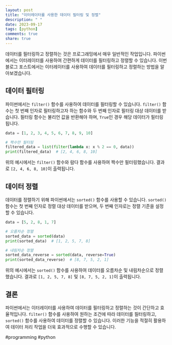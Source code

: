 ```yaml
---
layout: post
title: "이터레이터를 사용한 데이터 필터링 및 정렬"
description: " "
date: 2023-09-17
tags: [python]
comments: true
share: true
---
```


데이터를 필터링하고 정렬하는 것은 프로그래밍에서 매우 일반적인 작업입니다. 파이썬에서는 이터레이터를 사용하여 간편하게 데이터를 필터링하고 정렬할 수 있습니다. 이번 블로그 포스트에서는 이터레이터를 사용하여 데이터를 필터링하고 정렬하는 방법을 알아보겠습니다.

## 데이터 필터링

파이썬에서는 `filter()` 함수를 사용하여 데이터를 필터링할 수 있습니다. `filter()` 함수는 첫 번째 인자로 필터링하고자 하는 함수와 두 번째 인자로 필터링 대상 데이터를 받습니다. 필터링 함수는 불리언 값을 반환해야 하며, `True`인 경우 해당 데이터가 필터링됩니다.

```python
data = [1, 2, 3, 4, 5, 6, 7, 8, 9, 10]

# 짝수만 필터링
filtered_data = list(filter(lambda x: x % 2 == 0, data))
print(filtered_data)  # [2, 4, 6, 8, 10]
```

위의 예시에서는 `filter()` 함수와 람다 함수를 사용하여 짝수만 필터링했습니다. 결과로 `[2, 4, 6, 8, 10]`이 출력됩니다.

## 데이터 정렬

데이터를 정렬하기 위해 파이썬에서는 `sorted()` 함수를 사용할 수 있습니다. `sorted()` 함수는 첫 번째 인자로 정렬 대상 데이터를 받으며, 두 번째 인자로는 정렬 기준을 설정할 수 있습니다.

```python
data = [5, 2, 8, 1, 7]

# 오름차순 정렬
sorted_data = sorted(data)
print(sorted_data)  # [1, 2, 5, 7, 8]

# 내림차순 정렬
sorted_data_reverse = sorted(data, reverse=True)
print(sorted_data_reverse)  # [8, 7, 5, 2, 1]
```

위의 예시에서는 `sorted()` 함수를 사용하여 데이터를 오름차순 및 내림차순으로 정렬했습니다. 결과로 `[1, 2, 5, 7, 8]` 및 `[8, 7, 5, 2, 1]`이 출력됩니다.

## 결론

파이썬에서는 이터레이터를 사용하여 데이터를 필터링하고 정렬하는 것이 간단하고 효율적입니다. `filter()` 함수를 사용하여 원하는 조건에 따라 데이터를 필터링하고, `sorted()` 함수를 사용하여 데이터를 정렬할 수 있습니다. 이러한 기능을 적절히 활용하여 데이터 처리 작업을 더욱 효과적으로 수행할 수 있습니다.

#programming #python